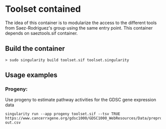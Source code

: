 # Toolset contained

The idea of this container is to modularize the access to the different tools from Saez-Rodriguez's group using the same entry point. This container depends on saeztools.sif container.


## Build the container

```
> sudo singularity build toolset.sif toolset.singularity
```


## Usage examples

### Progeny:

Use progeny to estimate pathway activities for the GDSC gene expression data

```
singularity run --app progeny toolset.sif --tsv TRUE https://www.cancerrxgene.org/gdsc1000/GDSC1000_WebResources/Data/preprocessed/Cell_line_RMA_proc_basalExp.txt.zip out.csv
```

